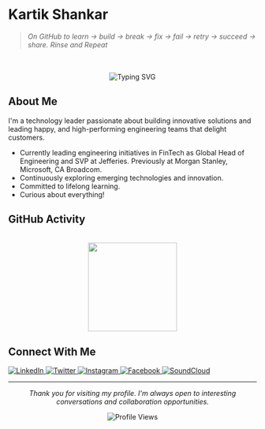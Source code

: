 # Kartik Shankar 
> *On GitHub to learn -> build -> break -> fix -> fail -> retry -> succeed -> share.* <i> Rinse and Repeat </i>
<br> 
<br>

<div align="center">
  <img src="https://readme-typing-svg.herokuapp.com?font=Montserrat&weight=600&size=32&duration=3000&pause=1000&color=0969DA&center=true&vCenter=true&width=600&lines=Technologist;Engineering+Leader;Builder;Problem+Solver" alt="Typing SVG" />
</div>

## About Me

I'm a technology leader passionate about building innovative solutions and leading happy, and high-performing engineering teams that delight customers.

- Currently leading engineering initiatives in FinTech as Global Head of Engineering and SVP at Jefferies. Previously at Morgan Stanley, Microsoft, CA Broadcom. 
- Continuously exploring emerging technologies and innovation.
- Committed to lifelong learning.
- Curious about everything!





## GitHub Activity
<br>
<div align="center">

  <img height="180em" src="https://github-readme-stats.vercel.app/api/top-langs/?username=kartikshankar-nyc&layout=compact&theme=default&hide_border=true" />
</div>


## Connect With Me

<div>
   <a href="https://www.linkedin.com/in/kartikshankar/">
    <img src="https://img.shields.io/badge/LinkedIn-0A66C2?style=for-the-badge&logo=linkedin&logoColor=white" alt="LinkedIn" />
  </a>
  <a href="https://twitter.com/kartikNYC">
    <img src="https://img.shields.io/badge/Twitter-1DA1F2?style=for-the-badge&logo=twitter&logoColor=white" alt="Twitter" />
  </a>
  <a href="https://www.instagram.com/kartikshankarnyc/">
    <img src="https://img.shields.io/badge/Instagram-E4405F?style=for-the-badge&logo=instagram&logoColor=white" alt="Instagram" />
  </a>
  <a href="https://www.facebook.com/shankar.kartik">
    <img src="https://img.shields.io/badge/Facebook-1877F2?style=for-the-badge&logo=facebook&logoColor=white" alt="Facebook" />
  </a>
  <a href="https://soundcloud.com/crypticbrahmin">
    <img src="https://img.shields.io/badge/SoundCloud-FF3300?style=for-the-badge&logo=soundcloud&logoColor=white" alt="SoundCloud" />
  </a>
</div>

---

<div align="center">
  <p><i>Thank you for visiting my profile. I'm always open to interesting conversations and collaboration opportunities.</i></p>
  
  ![Profile Views](https://komarev.com/ghpvc/?username=kartikshankar-nyc&style=flat-square&color=0969DA)
</div>
